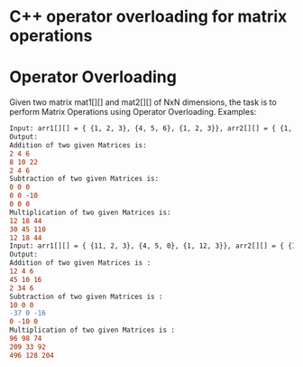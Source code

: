 # C++ operator overloading for matrix operations

# Operator Overloading
Given two matrix mat1[][] and mat2[][] of NxN dimensions, the task is to perform Matrix Operations using Operator Overloading.
Examples: 
 
```diff
Input: arr1[][] = { {1, 2, 3}, {4, 5, 6}, {1, 2, 3}}, arr2[][] = { {1, 2, 3}, {4, 5, 16}, {1, 2, 3}} 
Output: 
Addition of two given Matrices is: 
2 4 6 
8 10 22 
2 4 6 
Subtraction of two given Matrices is: 
0 0 0 
0 0 -10 
0 0 0 
Multiplication of two given Matrices is: 
12 18 44 
30 45 110 
12 18 44 
Input: arr1[][] = { {11, 2, 3}, {4, 5, 0}, {1, 12, 3}}, arr2[][] = { {1, 2, 3}, {41, 5, 16}, {1, 22, 3}} 
Output: 
Addition of two given Matrices is : 
12 4 6 
45 10 16 
2 34 6 
Subtraction of two given Matrices is : 
10 0 0 
-37 0 -16 
0 -10 0 
Multiplication of two given Matrices is : 
96 98 74 
209 33 92 
496 128 204 
````
